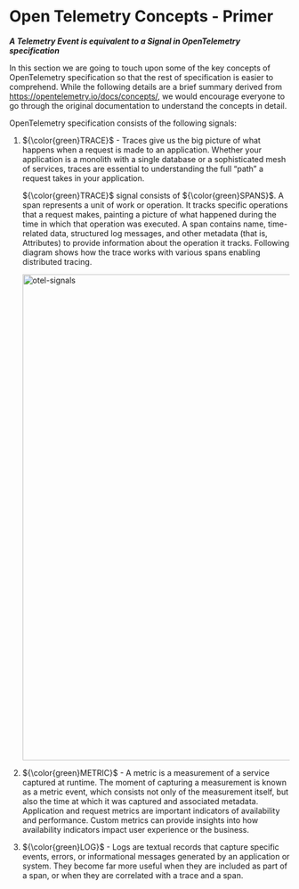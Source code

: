 # Open Telemetry Concepts - Primer

**_A Telemetry Event is equivalent to a Signal in OpenTelemetry specification_**

In this section we are going to touch upon some of the key concepts of OpenTelemetry specification so that the rest of specification is easier to comprehend. 
While the following details are a brief summary derived from https://opentelemetry.io/docs/concepts/, we would encourage everyone to go through the original documentation to understand the concepts in detail.

OpenTelemetry specification consists of the following signals:
1. ${\color{green}TRACE}$ -  Traces give us the big picture of what happens when a request is made to an application. Whether your application is a monolith with a single database or a sophisticated mesh of services, traces are essential to understanding the full “path” a request takes in your application.

   ${\color{green}TRACE}$ signal consists of ${\color{green}SPANS}$. A span represents a unit of work or operation. It tracks specific operations that a request makes, painting a picture of what happened during the time in which that operation was executed. A span contains name, time-related data, structured log messages, and other metadata (that is, Attributes) to provide information about the operation it tracks. Following diagram shows how the trace works with various spans enabling distributed tracing.

   <img width="872" alt="otel-signals" src="https://github.com/maheshkumargangula/network-telemetry-spec/assets/6985261/456e0abe-d598-4269-b40f-faddc6c9a843">

2. ${\color{green}METRIC}$ - A metric is a measurement of a service captured at runtime. The moment of capturing a measurement is known as a metric event, which consists not only of the measurement itself, but also the time at which it was captured and associated metadata.
   Application and request metrics are important indicators of availability and performance. Custom metrics can provide insights into how availability indicators impact user experience or the business.

3. ${\color{green}LOG}$ - Logs are textual records that capture specific events, errors, or informational messages generated by an application or system.
   They become far more useful when they are included as part of a span, or when they are correlated with a trace and a span.
